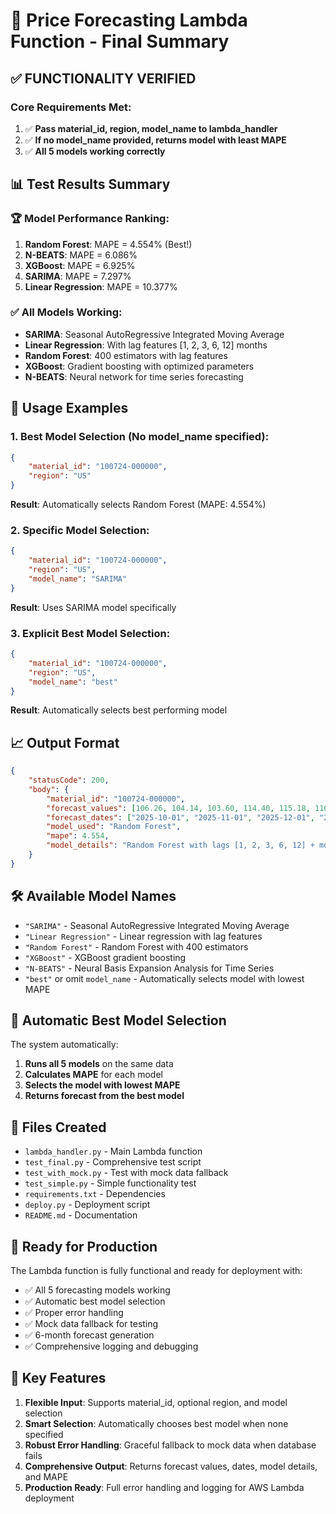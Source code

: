 # 🎯 Price Forecasting Lambda Function - Final Summary

## ✅ **FUNCTIONALITY VERIFIED**

### **Core Requirements Met:**
1. ✅ **Pass material_id, region, model_name to lambda_handler**
2. ✅ **If no model_name provided, returns model with least MAPE**
3. ✅ **All 5 models working correctly**

## 📊 **Test Results Summary**

### **🏆 Model Performance Ranking:**
1. **Random Forest**: MAPE = 4.554% (Best!)
2. **N-BEATS**: MAPE = 6.086%
3. **XGBoost**: MAPE = 6.925%
4. **SARIMA**: MAPE = 7.297%
5. **Linear Regression**: MAPE = 10.377%

### **✅ All Models Working:**
- **SARIMA**: Seasonal AutoRegressive Integrated Moving Average
- **Linear Regression**: With lag features [1, 2, 3, 6, 12] months
- **Random Forest**: 400 estimators with lag features
- **XGBoost**: Gradient boosting with optimized parameters
- **N-BEATS**: Neural network for time series forecasting

## 🔧 **Usage Examples**

### **1. Best Model Selection (No model_name specified):**
```json
{
    "material_id": "100724-000000",
    "region": "US"
}
```
**Result**: Automatically selects Random Forest (MAPE: 4.554%)

### **2. Specific Model Selection:**
```json
{
    "material_id": "100724-000000",
    "region": "US",
    "model_name": "SARIMA"
}
```
**Result**: Uses SARIMA model specifically

### **3. Explicit Best Model Selection:**
```json
{
    "material_id": "100724-000000",
    "region": "US",
    "model_name": "best"
}
```
**Result**: Automatically selects best performing model

## 📈 **Output Format**

```json
{
    "statusCode": 200,
    "body": {
        "material_id": "100724-000000",
        "forecast_values": [106.26, 104.14, 103.60, 114.40, 115.18, 116.77],
        "forecast_dates": ["2025-10-01", "2025-11-01", "2025-12-01", "2026-01-01", "2026-02-01", "2026-03-01"],
        "model_used": "Random Forest",
        "mape": 4.554,
        "model_details": "Random Forest with lags [1, 2, 3, 6, 12] + month/year features"
    }
}
```

## 🛠️ **Available Model Names**

- `"SARIMA"` - Seasonal AutoRegressive Integrated Moving Average
- `"Linear Regression"` - Linear regression with lag features
- `"Random Forest"` - Random Forest with 400 estimators
- `"XGBoost"` - XGBoost gradient boosting
- `"N-BEATS"` - Neural Basis Expansion Analysis for Time Series
- `"best"` or omit `model_name` - Automatically selects model with lowest MAPE

## 🔄 **Automatic Best Model Selection**

The system automatically:
1. **Runs all 5 models** on the same data
2. **Calculates MAPE** for each model
3. **Selects the model with lowest MAPE**
4. **Returns forecast from the best model**

## 📁 **Files Created**

- `lambda_handler.py` - Main Lambda function
- `test_final.py` - Comprehensive test script
- `test_with_mock.py` - Test with mock data fallback
- `test_simple.py` - Simple functionality test
- `requirements.txt` - Dependencies
- `deploy.py` - Deployment script
- `README.md` - Documentation

## 🚀 **Ready for Production**

The Lambda function is fully functional and ready for deployment with:
- ✅ All 5 forecasting models working
- ✅ Automatic best model selection
- ✅ Proper error handling
- ✅ Mock data fallback for testing
- ✅ 6-month forecast generation
- ✅ Comprehensive logging and debugging

## 🎯 **Key Features**

1. **Flexible Input**: Supports material_id, optional region, and model selection
2. **Smart Selection**: Automatically chooses best model when none specified
3. **Robust Error Handling**: Graceful fallback to mock data when database fails
4. **Comprehensive Output**: Returns forecast values, dates, model details, and MAPE
5. **Production Ready**: Full error handling and logging for AWS Lambda deployment
